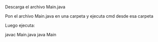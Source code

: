 Descarga el archivo Main.java

Pon el archivo Main.java en una carpeta y ejecuta cmd desde esa carpeta

Luego ejecuta:

javac Main.java
java Main
